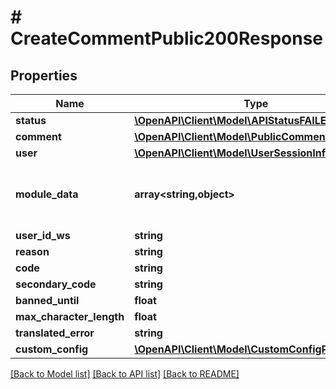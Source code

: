 # # CreateCommentPublic200Response

## Properties

Name | Type | Description | Notes
------------ | ------------- | ------------- | -------------
**status** | [**\OpenAPI\Client\Model\APIStatusFAILED**](APIStatusFAILED.md) |  |
**comment** | [**\OpenAPI\Client\Model\PublicComment**](PublicComment.md) |  |
**user** | [**\OpenAPI\Client\Model\UserSessionInfo**](UserSessionInfo.md) |  |
**module_data** | **array<string,object>** | Construct a type with a set of properties K of type T | [optional]
**user_id_ws** | **string** |  | [optional]
**reason** | **string** |  |
**code** | **string** |  |
**secondary_code** | **string** |  | [optional]
**banned_until** | **float** |  | [optional]
**max_character_length** | **float** |  | [optional]
**translated_error** | **string** |  | [optional]
**custom_config** | [**\OpenAPI\Client\Model\CustomConfigParameters**](CustomConfigParameters.md) |  | [optional]

[[Back to Model list]](../../README.md#models) [[Back to API list]](../../README.md#endpoints) [[Back to README]](../../README.md)
